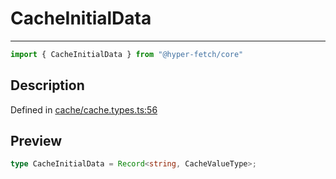 

# CacheInitialData

<div class="api-docs__separator" data-reactroot="">

---

</div><div class="api-docs__import" data-reactroot="">

```ts
import { CacheInitialData } from "@hyper-fetch/core"
```

</div><div class="api-docs__section">

## Description

</div><div class="api-docs__description"><span class="api-docs__do-not-parse">



</span></div><p class="api-docs__definition">

Defined in [cache/cache.types.ts:56](https://github.com/BetterTyped/hyper-fetch/blob/a5ae46b5/packages/core/src/cache/cache.types.ts#L56)

</p><div class="api-docs__section">

## Preview

</div><div class="api-docs__preview type single">

```ts
type CacheInitialData = Record<string, CacheValueType>;
```

</div>